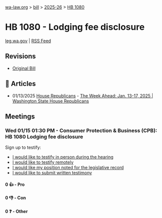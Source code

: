 [wa-law.org](/) > [bill](/bill/) > [2025-26](/bill/2025-26/) > [HB 1080](/bill/2025-26/hb/1080/)

# HB 1080 - Lodging fee disclosure
[leg.wa.gov](https://app.leg.wa.gov/billsummary?BillNumber=1080&Year=2025&Initiative=false) | [RSS Feed](./rss.xml)

## Revisions
* [Original Bill](1/)

## 📰 Articles
* 01/13/2025 [House Republicans](/org/house_republicans/) - [The Week Ahead: Jan. 13-17, 2025 | Washington State House Republicans](https://houserepublicans.wa.gov/week/the-week-ahead-jan-13-17-2025/#:~:text=HB%201080)

## Meetings
### Wed 01/15 01:30 PM - Consumer Protection & Business (CPB): HB 1080 Lodging fee disclosure
Sign up to testify:
* [I would like to testify in person during the hearing](https://app.leg.wa.gov/csi/Testifier/Add?chamber=House&mId=32417&aId=161236&caId=24641&tId=1)
* [I would like to testify remotely](https://app.leg.wa.gov/csi/Testifier/Add?chamber=House&mId=32417&aId=161236&caId=24641&tId=2)
* [I would like my position noted for the legislative record](https://app.leg.wa.gov/csi/Testifier/Add?chamber=House&mId=32417&aId=161236&caId=24641&tId=3)
* [I would like to submit written testimony](https://app.leg.wa.gov/csi/Testifier/Add?chamber=House&mId=32417&aId=161236&caId=24641&tId=4)

#### 0 👍 - Pro

#### 0 👎 - Con

#### 0 ❓ - Other
